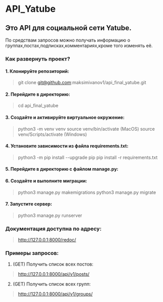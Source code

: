 # API_Yatube
## Это API для социальной сети Yatube.
По средствам запросов можно получать информацию о группах,постах,подписках,комментариях,кроме того изменять её.

### Как развернуть проект?
#### 1. Клонируйте репозиторий:
>git clone git@github.com:maksimivanov1/api_final_yatube.git
#### 2. Перейдите в директорию:
>cd api_final_yatube
#### 3. Создайте и активируйте виртуальное окружение:
>python3 -m venv venv
>source venv/bin/activate (MacOS)
>source venv/Scripts/activate (Windows)
#### 4. Установите зависимости из файла requirements.txt:
>python3 -m pip install --upgrade pip
>pip install -r requirements.txt
#### 5. Перейдите в директорию с файлом manage.py:
#### 6. Создайте и выполните миграции:
>python3 manage.py makemigrations
>python3 manage.py migrate
#### 7. Запустите сервер:
>python3 manage.py runserver

### Документация доступна по адресу:
> http://127.0.0.1:8000/redoc/

### Примеры запросов:
1. (GET) Получить список всех постов:
>http://127.0.0.1:8000/api/v1/posts/
2. (GET) Получить список всех групп:
>http://127.0.0.1:8000/api/v1/groups/
